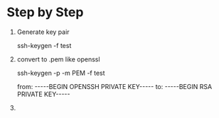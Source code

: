 # Step by Step

1. Generate key pair

    ssh-keygen -f test

2. convert to .pem like openssl

    ssh-keygen -p -m PEM -f test

    from:
    -----BEGIN OPENSSH PRIVATE KEY-----
    to:
    -----BEGIN RSA PRIVATE KEY-----

3. 